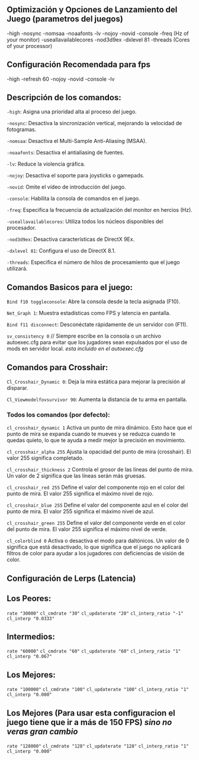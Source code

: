## Optimización y Opciones de Lanzamiento del Juego (parametros del juegos)

-high -nosync -nomsaa -noaafonts -lv -nojoy -novid -console -freq (Hz of your monitor) -useallavailablecores -nod3d9ex -dxlevel 81 -threads (Cores of your processor)

## Configuración Recomendada para fps

-high -refresh 60 -nojoy -novid -console -lv

## Descripción de los comandos:

`-high`: Asigna una prioridad alta al proceso del juego.

`-nosync`: Desactiva la sincronización vertical, mejorando la velocidad de fotogramas.

`-nomsaa`: Desactiva el Multi-Sample Anti-Aliasing (MSAA).

`-noaafonts`: Desactiva el antialiasing de fuentes.

`-lv`: Reduce la violencia gráfica.

`-nojoy`: Desactiva el soporte para joysticks o gamepads.

`-novid`: Omite el vídeo de introducción del juego.

`-console`: Habilita la consola de comandos en el juego.

`-freq`: Especifica la frecuencia de actualización del monitor en hercios (Hz).

`-useallavailablecores`: Utiliza todos los núcleos disponibles del procesador.

`-nod3d9ex`: Desactiva características de DirectX 9Ex.

`-dxlevel 81`: Configura el uso de DirectX 8.1.

`-threads`: Especifica el número de hilos de procesamiento que el juego utilizará.

## Comandos Basicos para el juego:

`Bind f10 toggleconsole`: Abre la consola desde la tecla asignada (F10).

`Net_Graph 1`: Muestra estadísticas como FPS y latencia en pantalla.

`Bind f11 disconnect`: Desconéctate rápidamente de un servidor con (F11).

`sv_consistency 0` // Siempre escribe en la consola o un archivo autoexec.cfg para evitar que los jugadores sean expulsados por el uso de mods en servidor local. *esta incluido en el autoexec.cfg*


## Comandos para Crosshair:

`Cl_Crosshair_Dynamic 0`: Deja la mira estática para mejorar la precisión al disparar.

`Cl_Viewmodelfovsurvivor 90`: Aumenta la distancia de tu arma en pantalla.

### Todos los comandos (por defecto):

`cl_crosshair_dynamic 1` Activa un punto de mira dinámico. Esto hace que el punto de mira se expanda cuando te mueves y se reduzca cuando te quedas quieto, lo que te ayuda a medir mejor la precisión en movimiento.

`cl_crosshair_alpha 255` Ajusta la opacidad del punto de mira (crosshair). El valor 255 significa completado.

`cl_crosshair_thickness 2` Controla el grosor de las líneas del punto de mira. Un valor de 2 significa que las líneas serán más gruesas.

`cl_crosshair_red 255` Define el valor del componente rojo en el color del punto de mira. El valor 255 significa el máximo nivel de rojo.

`cl_crosshair_blue 255` Define el valor del componente azul en el color del punto de mira. El valor 255 significa el máximo nivel de azul.

`cl_crosshair_green 255` Define el valor del componente verde en el color del punto de mira. El valor 255 significa el máximo nivel de verde.

`cl_colorblind 0` Activa o desactiva el modo para daltónicos. Un valor de 0 significa que está desactivado, lo que significa que el juego no aplicará filtros de color para ayudar a los jugadores con deficiencias de visión de color.


## Configuración de Lerps (Latencia)

## Los Peores:

`rate "30000"`
`cl_cmdrate "30"`
`cl_updaterate "20"`
`cl_interp_ratio "-1"`
`cl_interp "0.0333"`

## Intermedios:
`rate "60000"`
`cl_cmdrate "60"`
`cl_updaterate "60"`
`cl_interp_ratio "1"`
`cl_interp "0.067"`

## Los Mejores:
`rate "100000"`
`cl_cmdrate "100"`
`cl_updaterate "100"`
`cl_interp_ratio "1"`
`cl_interp "0.000"` 

## Los Mejores (Para usar esta configuracion el juego tiene que ir a más de 150 FPS) *sino no veras gran cambio*
`rate "128000"`
`cl_cmdrate "128"`
`cl_updaterate "128"`
`cl_interp_ratio "1"`
`cl_interp "0.000"`






